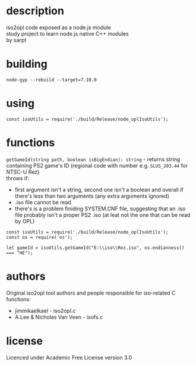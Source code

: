 # description #
iso2opl code exposed as a node.js module  
study project to learn node.js native C++ modules  
by sarpt  

# building #

`node-gyp --rebuild --target=7.10.0`

# using #

`const isoUtils = require('./build/Release/node_oplIsoUtils');`

# functions #

`getGameId(string path, boolean isBigEndian): string` - returns string containing PS2 game's ID (regional code with number e.g. `SLUS_203.44` for NTSC-U Rez)  
throws if:  
- first argument isn't a string, second one isn't a boolean and overall if there's less than two arguments (any extra arguments ignored) 
- .iso file cannot be read 
- there's is a problem finiding SYSTEM.CNF file, suggesting that an .iso file probably isn't a proper PS2 .iso (at leat not the one that can be read by OPL) 
```
const isoUtils = require('./build/Release/node_oplIsoUtils');
const os = require('os');

let gameId = isoUtils.getGameId("E:\\iso\\Rez.iso", os.endianness() === "HE");
```

# authors #
Original iso2opl tool authors and people responsible for iso-related C functions:  
- jimmikaelkael - iso2opl.c  
- A.Lee & Nicholas Van Veen - isofs.c   

# license #
Licenced under Academic Free License version 3.0
